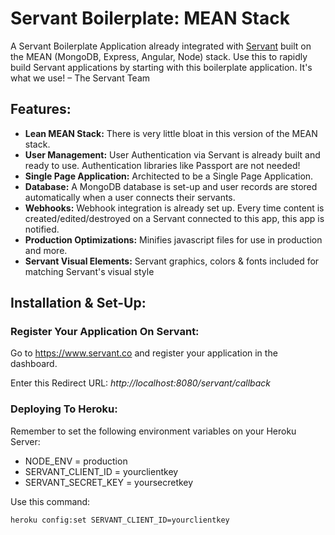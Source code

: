 # Servant Boilerplate: MEAN Stack

A Servant Boilerplate Application already integrated with [Servant](https://www.servant.co) built on the MEAN (MongoDB, Express, Angular, Node) stack.  Use this to rapidly build Servant applications by starting with this boilerplate application.  It's what we use! –  The Servant Team

## Features:

* **Lean MEAN Stack:** There is very little bloat in this version of the MEAN stack.
* **User Management:** User Authentication via Servant is already built and ready to use.  Authentication libraries like Passport are not needed!
* **Single Page Application:** Architected to be a Single Page Application.
* **Database:** A MongoDB database is set-up and user records are stored automatically when a user connects their servants.
* **Webhooks:** Webhook integration is already set up.  Every time content is created/edited/destroyed on a Servant connected to this app, this app is notified.
* **Production Optimizations:** Minifies javascript files for use in production and more.
* **Servant Visual Elements:** Servant graphics, colors & fonts included for matching Servant's visual style


## Installation & Set-Up:

### Register Your Application On Servant:

Go to https://www.servant.co and register your application in the dashboard.  

Enter this Redirect URL: *http://localhost:8080/servant/callback*

### Deploying To Heroku:

Remember to set the following environment variables on your Heroku Server:
* NODE_ENV = production
* SERVANT_CLIENT_ID = yourclientkey
* SERVANT_SECRET_KEY = yoursecretkey

Use this command: 

    heroku config:set SERVANT_CLIENT_ID=yourclientkey

